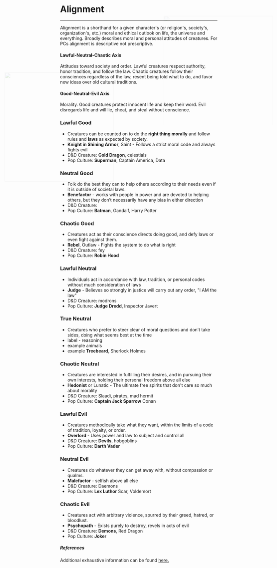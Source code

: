 # Alignment

___
Alignment is a shorthand for a given character's (or religion's, society's, organization's, etc.) moral and ethical outlook on life, the universe and everything. Broadly describes moral and personal attitudes of creatures. For PCs alignment is descriptive not prescriptive.

#### Lawful-Neutral-Chaotic Axis
Attitudes toward society and order. Lawful creatures respect authority, honor tradition, and follow the law. Chaotic creatures follow their consciences regardless of the law, resent being told what to do, and favor new ideas over old cultural traditions.

#### Good-Neutral-Evil Axis
Morality. Good creatures protect innocent life and keep their word. Evil disregards life and will lie, cheat, and steal without conscience.

<img src='https://www.gmbinder.com/images/dWXbtL0.png' style='position:absolute;top:309px;left:50px;width:350px; mix-blend-mode:multiply;filter:brightness(100%)saturate(100%)opacity(15%);' />

### Lawful Good
* Creatures can be counted on to do the **right thing morally** and follow rules and **laws** as expected by society.
* **Knight in Shining Armor**, Saint - Follows a strict moral code and always fights evil
* D&D Creature: **Gold Dragon**, celestials
* Pop Culture: **Superman**, Captain America, Data

### Neutral Good
* Folk do the best they can to help others according to their needs even if it is outside of societal laws.
* **Benefactor** - works with people in power and are devoted to helping others, but they don’t necessarily have any bias in either direction
* D&D Creature: 
* Pop Culture: **Batman**, Gandalf, Harry Potter

### Chaotic Good
* Creatures act as their conscience directs doing good, and defy laws or even fight against them.
* **Rebel**, Outlaw - Fights the system to do what is right
* D&D Creature: fey
* Pop Culture: **Robin Hood**

### Lawful Neutral
* Individuals act in accordance with law, tradition, or personal codes without much consideration of laws
* **Judge** - Believes so strongly in justice will carry out any order, "I AM the law"
* D&D Creature: modrons
* Pop Culture: **Judge Dredd**, Inspector Javert

### True Neutral
* Creatures who prefer to steer clear of moral questions and don’t take sides, doing what seems best at the time
* label - reasoning
* example animals
* example **Treebeard**, Sherlock Holmes

### Chaotic Neutral
* Creatures are interested in fulfilling their desires, and in pursuing their own interests, holding their personal freedom above all else
* **Hedonist** or Lunatic - The ultimate free spirits that don't care so much about morality
* D&D Creature: Slaadi, pirates, mad hermit
* Pop Culture: **Captain Jack Sparrow** Conan

<img src='https://www.gmbinder.com/images/ZOUjaYg.png' style='position:absolute;top:128px;right:50px;width:350px; mix-blend-mode:multiply;filter:brightness(100%)saturate(100%)opacity(10%);' />

### Lawful Evil
* Creatures methodically take what they want, within the limits of a code of tradition, loyalty, or order.
* **Overlord** - Uses power and law to subject and control all
* D&D Creature: **Devils**, hobgoblins
* Pop Culture: **Darth Vader**

### Neutral Evil
* Creatures do whatever they can get away with, without compassion or qualms.
* **Malefactor** - selfish above all else
* D&D Creature: Daemons
* Pop Culture: **Lex Luthor** Scar, Voldemort

### Chaotic Evil
* Creatures act with arbitrary violence, spurred by their greed, hatred, or bloodlust.
* **Psychopath** - Exists purely to destroy, revels in acts of evil
* D&D Creature: **Demons**, Red Dragon
* Pop Culture: **Joker**

##### References

Additional exhaustive information can be found [here.](https://tvtropes.org/pmwiki/pmwiki.php/Main/CharacterAlignment "TV Tropes")